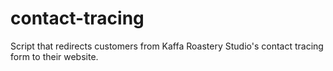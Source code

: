 # contact-tracing
Script that redirects customers from Kaffa Roastery Studio's contact tracing form to their website.
